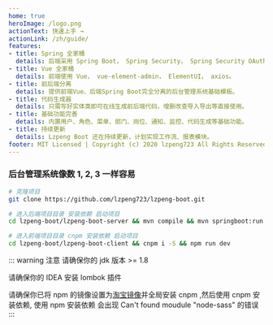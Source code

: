 ```yaml
---
home: true
heroImage: /logo.png
actionText: 快速上手 →
actionLink: /zh/guide/
features:
- title: Spring 全家桶
  details: 后端采用 Spring Boot， Spring Security， Spring Security OAuth2， Spring Data JPA。
- title: Vue 全家桶
  details: 前端使用 Vue， vue-element-admin， ElementUI， axios。
- title: 前后端分离
  details: 提供前端Vue、后端Spring Boot完全分离的后台管理系统基础模板。
- title: 代码生成器
  details: 只需写好实体类即可在线生成前后端代码，增删改查导入导出等直接使用。
- title: 基础功能完善
  details: 内置用户、角色、菜单、部门、岗位、通知、监控、代码生成等基础功能。
- title: 持续更新
  details: Lzpeng Boot 还在持续更新，计划实现工作流、报表模块。
footer: MIT Licensed | Copyright (c) 2020 lzpeng723 All Rights Reserved lzpeng723
---
```


### 后台管理系统像数 1, 2, 3 一样容易

``` bash
# 克隆项目
git clone https://github.com/lzpeng723/lzpeng-boot.git

# 进入后端项目目录 安装依赖 启动项目
cd lzpeng-boot/lzpeng-boot-server && mvn compile && mvn springboot:run

# 进入前端项目目录 cnpm 安装依赖 启动项目
cd lzpeng-boot/lzpeng-boot-client && cnpm i -S && npm run dev
```

::: warning 注意
请确保你的 jdk 版本 >= 1.8

请确保你的 IDEA 安装 lombok 插件

请确保你已将 npm 的镜像设置为[淘宝镜像](https://registry.npm.taobao.org)并全局安装 cnpm ,然后使用 cnpm 安装依赖, 使用 npm 安装依赖 会出现 Can't found moudule "node-sass" 的错误
:::
